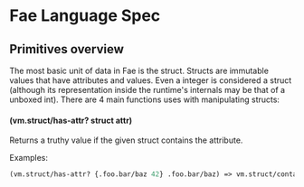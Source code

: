 # Fae Language Spec

## Primitives overview
The most basic unit of data in Fae is the struct. Structs are immutable values that have attributes and values. Even a integer is considered a struct (although its representation inside the runtime's internals may be that of a unboxed int). There are 4 main functions uses with manipulating structs:

#### (vm.struct/has-attr? struct attr)
Returns a truthy value if the given struct contains the attribute. 

Examples:

```clojure
(vm.struct/has-attr? {.foo.bar/baz 42} .foo.bar/baz) => vm.struct/contains-value
```

